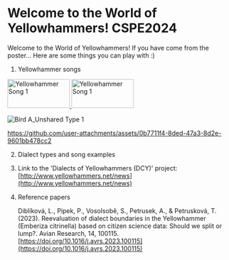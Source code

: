 # Welcome to the World of Yellowhammers! CSPE2024

Welcome to the World of Yellowhammers! If you have come from the poster... Here are some things you can play with :)

1. Yellowhammer songs

<a href="https://github.com/user-attachments/assets/57d3a07f-bb01-4798-b43a-4cc6d293386e" target="_blank">
  <img src="https://github.com/user-attachments/assets/6992a425-0b1c-4c0e-b98a-aad3de948999" alt="Yellowhammer Song 1" style="width:140px;height:65px;"/>
</a>

<a href="https://github.com/user-attachments/assets/0b7711f4-8ded-47a3-8d2e-9601bb478cc2" target="_blank">
  <img src="https://github.com/user-attachments/assets/a4913316-11e3-4e97-912f-b5ea9baf1491" alt="Yellowhammer Song 1" style="width:140px;height:65px;"/>
</a>

![Bird A_Unshared Type 1](https://github.com/user-attachments/assets/a4913316-11e3-4e97-912f-b5ea9baf1491)


https://github.com/user-attachments/assets/0b7711f4-8ded-47a3-8d2e-9601bb478cc2


<!-- Add more links and icons as needed -->

2. Dialect types and song examples

3. Link to the 'Dialects of Yellowhammers (DCY)' project:
   [http://www.yellowhammers.net/news](http://www.yellowhammers.net/news)

4. Reference papers

   Diblíková, L., Pipek, P., Vosolsobě, S., Petrusek, A., & Petrusková, T. (2023). Reevaluation of dialect boundaries in the Yellowhammer (Emberiza citrinella) based on citizen science data: Should we split or lump?. Avian Research, 14, 100115.
   [https://doi.org/10.1016/j.avrs.2023.100115](https://doi.org/10.1016/j.avrs.2023.100115)
